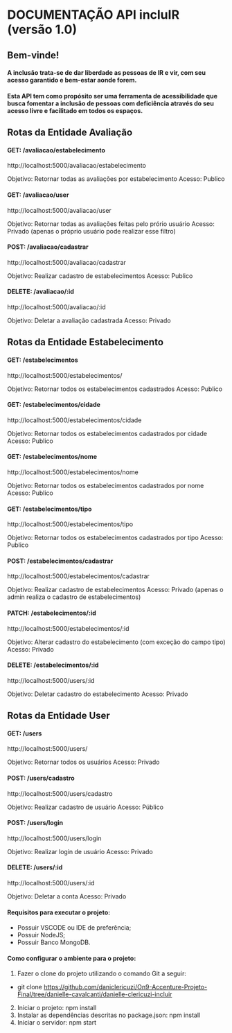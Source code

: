 # DOCUMENTAÇÃO API incluIR (versão 1.0)
## Bem-vinde!

#### A inclusão trata-se de dar liberdade as pessoas de IR e vir, com seu acesso garantido e bem-estar aonde forem.
#### Esta API tem como propósito ser uma ferramenta de acessibilidade que busca fomentar a inclusão de pessoas com deficiência através do seu acesso livre e facilitado em todos os espaços.

## Rotas da Entidade Avaliação

#### GET: /avaliacao/estabelecimento

http://localhost:5000/avaliacao/estabelecimento

Objetivo: Retornar todas as avaliações por estabelecimento
Acesso: Publico

#### GET: /avaliacao/user

http://localhost:5000/avaliacao/user

Objetivo: Retornar todas as avaliações feitas pelo prório usuário
Acesso: Privado (apenas o próprio usuário pode realizar esse filtro)

#### POST: /avaliacao/cadastrar

http://localhost:5000/avaliacao/cadastrar

Objetivo: Realizar cadastro de estabelecimentos
Acesso: Publico

#### DELETE: /avaliacao/:id

http://localhost:5000/avaliacao/:id

Objetivo: Deletar a avaliação cadastrada
Acesso: Privado


## Rotas da Entidade Estabelecimento

#### GET: /estabelecimentos

http://localhost:5000/estabelecimentos/

Objetivo: Retornar todos os estabelecimentos cadastrados
Acesso: Publico

#### GET: /estabelecimentos/cidade

http://localhost:5000/estabelecimentos/cidade

Objetivo: Retornar todos os estabelecimentos cadastrados por cidade
Acesso: Publico

#### GET: /estabelecimentos/nome

http://localhost:5000/estabelecimentos/nome

Objetivo: Retornar todos os estabelecimentos cadastrados por nome
Acesso: Publico

#### GET: /estabelecimentos/tipo

http://localhost:5000/estabelecimentos/tipo

Objetivo: Retornar todos os estabelecimentos cadastrados por tipo
Acesso: Publico

#### POST: /estabelecimentos/cadastrar

http://localhost:5000/estabelecimentos/cadastrar

Objetivo: Realizar cadastro de estabelecimentos
Acesso: Privado (apenas o admin realiza o cadastro de estabelecimentos)

#### PATCH: /estabelecimentos/:id

http://localhost:5000/estabelecimentos/:id

Objetivo: Alterar cadastro do estabelecimento (com exceção do campo tipo)
Acesso: Privado

#### DELETE: /estabelecimentos/:id

http://localhost:5000/users/:id

Objetivo: Deletar cadastro do estabelecimento
Acesso: Privado

## Rotas da Entidade User

#### GET: /users

http://localhost:5000/users/

Objetivo: Retornar todos os usuários
Acesso: Privado

#### POST: /users/cadastro

http://localhost:5000/users/cadastro

Objetivo: Realizar cadastro de usuário
Acesso: Público

#### POST: /users/login

http://localhost:5000/users/login

Objetivo: Realizar login de usuário
Acesso: Privado

#### DELETE: /users/:id

http://localhost:5000/users/:id

Objetivo: Deletar a conta
Acesso: Privado

#### Requisitos para executar o projeto:
- Possuir VSCODE ou IDE de preferência;
- Possuir NodeJS;
- Possuir Banco MongoDB.


#### Como configurar o ambiente para o projeto:

1. Fazer o clone do projeto utilizando o comando Git a seguir:
  - git clone https://github.com/daniclericuzi/On9-Accenture-Projeto-Final/tree/danielle-cavalcanti/danielle-clericuzi-incluir
2. Iniciar o projeto: npm install
3. Instalar as dependências descritas no package.json: npm install
4. Iniciar o servidor: npm start

